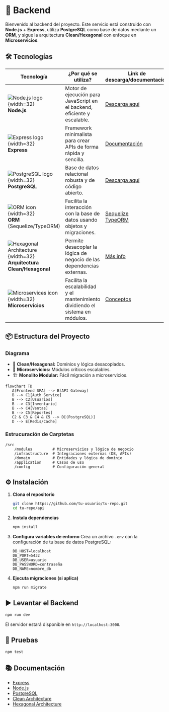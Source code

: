 # 🚀 Backend

Bienvenido al backend del proyecto. Este servicio está construido con **Node.js** + **Express**, utiliza **PostgreSQL** como base de datos mediante un **ORM**, y sigue la arquitectura **Clean/Hexagonal** con enfoque en **Microservicios**.

## 🛠️ Tecnologías

| Tecnología         | ¿Por qué se utiliza?                                                                 | Link de descarga/documentación                  |
|--------------------|--------------------------------------------------------------------------------------|-------------------------------------------------|
| ![Node.js logo](https://nodejs.org/static/images/logo.svg){width=32} <br/> **Node.js**        | Motor de ejecución para JavaScript en el backend, eficiente y escalable.             | [Descarga aquí](https://nodejs.org/)                |
| ![Express logo](https://upload.wikimedia.org/wikipedia/commons/6/64/Expressjs.png){width=32} <br/> **Express**        | Framework minimalista para crear APIs de forma rápida y sencilla.                    | [Documentación](https://expressjs.com/)         |
| ![PostgreSQL logo](https://www.postgresql.org/media/img/about/press/elephant.png){width=32} <br/> **PostgreSQL**     | Base de datos relacional robusta y de código abierto.                                | [Descarga aquí](https://www.postgresql.org/download/)|
| ![ORM icon](https://cdn-icons-png.flaticon.com/512/2721/2721297.png){width=32} <br/> **ORM**<br/>(Sequelize/TypeORM) | Facilita la interacción con la base de datos usando objetos y migraciones.           | [Sequelize](https://sequelize.org/)<br/>[TypeORM](https://typeorm.io/) |
| ![Hexagonal Architecture](https://upload.wikimedia.org/wikipedia/commons/thumb/9/9a/Hexagonal_Architecture.svg/120px-Hexagonal_Architecture.svg.png){width=32} <br/> **Arquitectura Clean/Hexagonal** | Permite desacoplar la lógica de negocio de las dependencias externas.                | [Más info](https://alistair.cockburn.us/hexagonal-architecture/) |
| ![Microservices icon](https://cdn-icons-png.flaticon.com/512/2721/2721297.png){width=32} <br/> **Microservicios** | Facilita la escalabilidad y el mantenimiento dividiendo el sistema en módulos.        | [Conceptos](https://microservices.io/)          |

## 📦 Estructura del Proyecto
### Diagrama
* 🧩 **Clean/Hexagonal:** Dominios y lógica desacoplados.
* 🧱 **Microservicios:** Módulos críticos escalables.
* 🏗️ **Monolito Modular:** Fácil migración a microservicios.
```mermaid
flowchart TD
   A[Frontend SPA] --> B[API Gateway]
   B --> C1[Auth Service]
   B --> C2[Usuarios]
   B --> C3[Inventario]
   B --> C4[Ventas]
   B --> C5[Reportes]
   C2 & C3 & C4 & C5 --> D[(PostgreSQL)]
   D --> E[Redis/Cache]
```

### Estrucuración de Carptetas
```
/src
    /modules         # Microservicios y lógica de negocio
    /infrastructure  # Integraciones externas (DB, APIs)
    /domain          # Entidades y lógica de dominio
    /application     # Casos de uso
    /config          # Configuración general
```

## ⚙️ Instalación

1. **Clona el repositorio**
     ```bash
     git clone https://github.com/tu-usuario/tu-repo.git
     cd tu-repo/api
     ```

2. **Instala dependencias**
     ```bash
     npm install
     ```

3. **Configura variables de entorno**
     Crea un archivo `.env` con la configuración de tu base de datos PostgreSQL:
     ```
     DB_HOST=localhost
     DB_PORT=5432
     DB_USER=usuario
     DB_PASSWORD=contraseña
     DB_NAME=nombre_db
     ```

4. **Ejecuta migraciones (si aplica)**
     ```bash
     npm run migrate
     ```

## ▶️ Levantar el Backend

```bash
npm run dev
```
El servidor estará disponible en `http://localhost:3000`.

## 🧪 Pruebas

```bash
npm test
```

## 📚 Documentación

- [Express](https://expressjs.com/)
- [Node.js](https://nodejs.org/)
- [PostgreSQL](https://www.postgresql.org/)
- [Clean Architecture](https://github.com/jeffreypalermo/cleanarchitecture)
- [Hexagonal Architecture](https://alistair.cockburn.us/hexagonal-architecture/)



